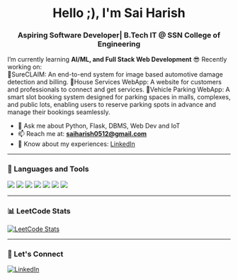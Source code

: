 <h1 align="center">Hello ;), I'm Sai Harish</h1>
<h3 align="center">Aspiring Software Developer| B.Tech IT @ SSN College of Engineering</h3>

I’m currently learning **AI/ML, and Full Stack Web Development** 😎
Recently working on:  
  🚗SureCLAIM: An end-to-end system for image based automotive damage detection and billing.
  🔧House Services WebApp: A website for customers and professionals to connect and get services.
  🚙Vehicle Parking WebApp: A smart slot booking system designed for parking spaces in malls, complexes, and public lots, enabling users to reserve parking spots in advance and manage their bookings seamlessly.
- 💬 Ask me about Python, Flask, DBMS, Web Dev and IoT
- 📫 Reach me at: **saiharish0512@gmail.com**
- 📄 Know about my experiences: [LinkedIn](https://www.linkedin.com/in/sai-harish-s-5163a52a4/)

---

### 🧰 Languages and Tools

<p align="left">
  <img src="https://img.shields.io/badge/Python-3776AB?style=flat&logo=python&logoColor=white" />
  <img src="https://img.shields.io/badge/Flask-000000?style=flat&logo=flask&logoColor=white" />
  <img src="https://img.shields.io/badge/Unity-000000?style=flat&logo=unity&logoColor=white" />
  <img src="https://img.shields.io/badge/React-20232A?style=flat&logo=react&logoColor=61DAFB" />
  <img src="https://img.shields.io/badge/HTML5-E34F26?style=flat&logo=html5&logoColor=white" />
  <img src="https://img.shields.io/badge/CSS3-1572B6?style=flat&logo=css3&logoColor=white" />
  <img src="https://img.shields.io/badge/Oracle-F80000?style=flat&logo=oracle&logoColor=white" />
</p>

---

### 📊 LeetCode Stats

[![LeetCode Stats](https://leetcard.jacoblin.cool/Harish_1205?theme=unicorn&font=Roboto&ext=contest)](https://leetcode.com/Harish_1205/)


---

### 🤝 Let's Connect

[![LinkedIn](https://img.shields.io/badge/LinkedIn-blue?style=flat&logo=linkedin&logoColor=white)](https://www.linkedin.com/in/sai-harish-s-5163a52a4/)


